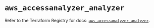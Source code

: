 # `aws_accessanalyzer_analyzer`

Refer to the Terraform Registry for docs: [`aws_accessanalyzer_analyzer`](https://registry.terraform.io/providers/hashicorp/aws/5.63.1/docs/resources/accessanalyzer_analyzer).
